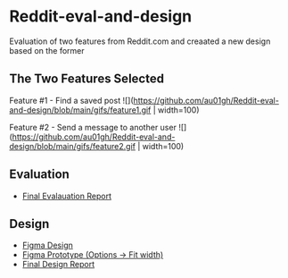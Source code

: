 # Reddit-eval-and-design

Evaluation of two features from Reddit.com and creaated a new design based on the former

## The Two Features Selected
Feature #1 - Find a saved post
![](https://github.com/au01gh/Reddit-eval-and-design/blob/main/gifs/feature1.gif | width=100)


Feature #2 - Send a message to another user
![](https://github.com/au01gh/Reddit-eval-and-design/blob/main/gifs/feature2.gif | width=100)

## Evaluation
* [Final Evalauation Report](https://docs.google.com/document/d/e/2PACX-1vQeARYXluOqtFW0FNgantSuajtWZdVTxtCad1NFHbI9RWWx2T_lYramY4P4ynjFZw/pub)

## Design

* [Figma Design](https://www.figma.com/file/7V3vvwe0uaUQjoAIhaMbWk/Reddit-Final-Prototype?node-id=0%3A1)
* [Figma Prototype (Options -> Fit width)](https://www.figma.com/file/7V3vvwe0uaUQjoAIhaMbWk/Reddit-Final-Prototype?node-id=0%3A1)
* [Final Design Report](https://docs.google.com/document/d/e/2PACX-1vQR092mHeachzQiF9orI8Iya1Ibt9P4KHK1nPmuSG3A3qy3hoqeAop7OF-YxrRRNQ/pub)
